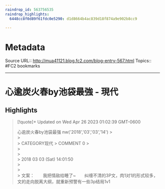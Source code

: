 ```yaml
---
raindrop_id: 563756535
raindrop_highlights:
  6448cc8f0d89f61fdc0e5290: d1d8664b4ac839d18f874a9e902b8cc9

---
```


# Metadata
Source URL:: http://mua41121.blog.fc2.com/blog-entry-567.html
Topics:: #FC2 bookmarks

---
# 心逾炭火春by池袋最強 - 現代



## Highlights

> [!quote]+ Updated on Wed Apr 26 2023 01:02:39 GMT-0600
>
> 心逾炭火春by池袋最强                nw(&#39;2018&#39;,&#39;03&#39;,&#39;03&#39;,&#39;14&#39;)
&gt;              
&gt;              
&gt;                CATEGORY现代
&gt;                                COMMENT 0
&gt;                                              
&gt;            
&gt;            
&gt;              2018 03 03 (Sat) 14:01:50            
&gt;            
&gt;              
&gt;                文案：　　我把情敌给睡了~　　纠缠不清的3P文，肉1对1的形式较多，文的走向脱离大纲，就重新预警有一些3p结局1v1
